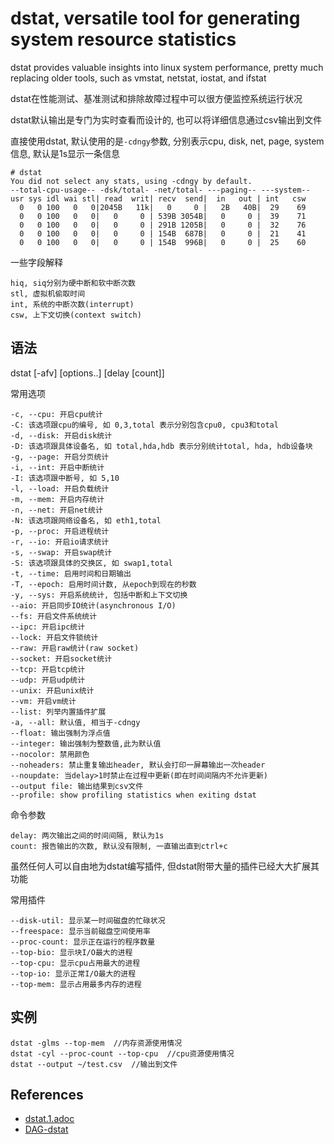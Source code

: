 # dstat, versatile tool for generating system resource statistics

dstat provides valuable insights into linux system performance, pretty much replacing older tools, such as vmstat, netstat, iostat, and ifstat

dstat在性能测试、基准测试和排除故障过程中可以很方便监控系统运行状况

dstat默认输出是专门为实时查看而设计的, 也可以将详细信息通过csv输出到文件

直接使用dstat, 默认使用的是`-cdngy`参数, 分别表示cpu, disk, net, page, system信息, 默认是1s显示一条信息
```console
# dstat
You did not select any stats, using -cdngy by default.
--total-cpu-usage-- -dsk/total- -net/total- ---paging-- ---system--
usr sys idl wai stl| read  writ| recv  send|  in   out | int   csw 
  0   0 100   0   0|2045B   11k|   0     0 |   2B   40B|  29    69 
  0   0 100   0   0|   0     0 | 539B 3054B|   0     0 |  39    71 
  0   0 100   0   0|   0     0 | 291B 1205B|   0     0 |  32    76 
  0   0 100   0   0|   0     0 | 154B  687B|   0     0 |  21    41 
  0   0 100   0   0|   0     0 | 154B  996B|   0     0 |  25    60
```

一些字段解释
```
hiq, siq分别为硬中断和软中断次数
stl, 虚拟机偷取时间
int, 系统的中断次数(interrupt)
csw, 上下文切换(context switch)
```

## 语法

dstat [-afv] [options..] [delay [count]]

常用选项
```
-c, --cpu: 开启cpu统计
-C: 该选项跟cpu的编号, 如 0,3,total 表示分别包含cpu0, cpu3和total
-d, --disk: 开启disk统计
-D: 该选项跟具体设备名, 如 total,hda,hdb 表示分别统计total, hda, hdb设备块
-g, --page: 开启分页统计
-i, --int: 开启中断统计
-I: 该选项跟中断号, 如 5,10
-l, --load: 开启负载统计
-m, --mem: 开启内存统计
-n, --net: 开启net统计
-N: 该选项跟网络设备名, 如 eth1,total
-p, --proc: 开启进程统计
-r, --io: 开启io请求统计
-s, --swap: 开启swap统计
-S: 该选项跟具体的交换区, 如 swap1,total
-t, --time: 启用时间和日期输出
-T, --epoch: 启用时间计数, 从epoch到现在的秒数
-y, --sys: 开启系统统计, 包括中断和上下文切换
--aio: 开启同步IO统计(asynchronous I/O)
--fs: 开启文件系统统计
--ipc: 开启ipc统计
--lock: 开启文件锁统计
--raw: 开启raw统计(raw socket)
--socket: 开启socket统计
--tcp: 开启tcp统计
--udp: 开启udp统计
--unix: 开启unix统计
--vm: 开启vm统计
--list: 列举内置插件扩展
-a, --all: 默认值, 相当于-cdngy
--float: 输出强制为浮点值
--integer: 输出强制为整数值,此为默认值
--nocolor: 禁用颜色
--noheaders: 禁止重复输出header, 默认会打印一屏幕输出一次header
--noupdate: 当delay>1时禁止在过程中更新(即在时间间隔内不允许更新)
--output file: 输出结果到csv文件
--profile: show profiling statistics when exiting dstat
```

命令参数
```
delay: 两次输出之间的时间间隔, 默认为1s
count: 报告输出的次数, 默认没有限制, 一直输出直到ctrl+c
```

虽然任何人可以自由地为dstat编写插件, 但dstat附带大量的插件已经大大扩展其功能

常用插件
```
--disk-util: 显示某一时间磁盘的忙碌状况
--freespace: 显示当前磁盘空间使用率
--proc-count: 显示正在运行的程序数量
--top-bio: 显示块I/O最大的进程
--top-cpu: 显示cpu占用最大的进程
--top-io: 显示正常I/O最大的进程
--top-mem: 显示占用最多内存的进程
```

## 实例

```
dstat -glms --top-mem  //内存资源使用情况
dstat -cyl --proc-count --top-cpu  //cpu资源使用情况
dstat --output ~/test.csv  //输出到文件
```

## References

+ [dstat.1.adoc](https://github.com/dagwieers/dstat/blob/master/docs/dstat.1.adoc)
+ [DAG-dstat](http://dag.wiee.rs/home-made/dstat/)
